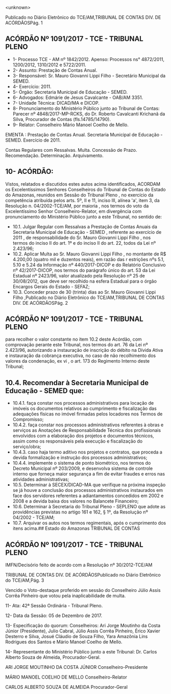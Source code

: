 &lt;unknown&gt;

Publicado  no  Diário Eletrônico do TCE/AM,TRIBUNAL DE CONTAS DIV. DE  ACÓRDÃOSPág. 1

## ACÓRDÃO Nº 1091/2017 - TCE - TRIBUNAL PLENO

- 1- Processo TCE - AM nº 1842/2012. Apenso: Processos ns° 4872/2011, 1200/2012, 1310/2012 e 5722/2011.
- 2- Assunto: Prestação de Contas Anual.
- 3- Responsável: Sr. Mauro Giovanni Lippi Filho - Secretário Municipal da SEMED.
- 4- Exercício: 2011.
- 5- Órgão: Secretaria Municipal de Educação - SEMED.
- 6- Advogados: Edmárie de Jesus Cavalcante - OAB/AM 3351.
- 7- Unidade Técnica: DICAD/MA e DICOP.
- 8- Pronunciamento  do Ministério  Público  junto  ao Tribunal  de Contas: Parecer  nº 4848/2017-MP-RCKS,  do  Dr.  Roberto  Cavalcanti  Krichanã  da  Silva,  Procurador  de Contas (fls.14785/14790).
- 9- Relator: Conselheiro Mário Manoel Coelho de Mello.

EMENTA :  Prestação  de  Contas  Anual.  Secretaria Municipal  de  Educação  -  SEMED.  Exercício  de 2011.

Contas Regulares com Ressalvas. Multa. Concessão de Prazo. Recomendação. Determinação. Arquivamento.

## 10-  ACÓRDÃO:

Vistos, relatados e discutidos estes autos acima identificados, ACORDAM os Excelentíssimos Senhores Conselheiros do Tribunal de Contas do Estado do Amazonas, reunidos em Sessão do Tribunal Pleno , no exercício da competência atribuída pelos arts. 5º,  II  e  11,  inciso  III,  alínea  'a',  item  3,  da  Resolução  n.  04/2002-TCE/AM, por maioria , nos termos do voto da Excelentíssimo Senhor Conselheiro-Relator, em divergência com pronunciamento do Ministério Público junto a este Tribunal, no sentido de:

- 10.1. Julgar Regular  com  Ressalvas a Prestação  de  Contas  Anuais  da Secretaria Municipal de Educação - SEMED , referente ao exercício de 2011 , de  responsabilidade  do Sr.  Mauro  Giovanni  Lippi  Filho , nos termos  do  inciso  II  do  art.  1º  e  do  inciso  II  do  art.  22,  todos  da  Lei  nº 2.423/96;
- 10.2. Aplicar Multa ao Sr. Mauro Giovanni Lippi Filho ,  no  montante  de R$ 4.200,00 (quatro mil e duzentos reais), em razão das r estrições nºs 5.1, 5.10 e 5.24 da Informação nº 440/2017-DICOP e do Relatório Conclusivo nº  42/2017-DICOP,  nos  termos  do  parágrafo  único  do  art.  53  da  Lei Estadual nº 2423/96, valor atualizado pela Resolução nº 25 de 30/08/2012,  que  deve  ser  recolhido  na  esfera  Estadual  para  o  órgão Encargos Gerais do Estado - SEFAZ;
- 10.3. Conceder prazo de 30 (trinta) dias ao Sr. Mauro Giovanni Lippi Filho ,Publicado  no  Diário Eletrônico do TCE/AM,TRIBUNAL DE CONTAS DIV. DE  ACÓRDÃOSPág. 2

## ACÓRDÃO Nº 1091/2017 - TCE - TRIBUNAL PLENO

para  recolher  o  valor  constante  no  item  10.2  deste Acórdão,  com comprovação  perante  este  Tribunal,  nos  termos  do  art.  76  da  Lei  nº 2.423/96, autorizando a instauração de inscrição do débito na Dívida Ativa e instauração da cobrança executiva, no caso de não recolhimento dos valores  da  condenação, ex  vi ,  o  art.  173  do  Regimento  Interno  deste Tribunal;

## 10.4. Recomendar à Secretaria Municipal de Educação - SEMED que:

- 10.4.1. faça  constar  nos  processos  administrativos  para  locação de  imóveis  os  documentos  relativos  ao  cumprimento  e fiscalização  das  adequações  físicas  no  imóvel  firmadas pelos locadores nos Termos de Compromisso;
- 10.4.2. faça  constar  nos  processos  administrativos  referentes  à obras e serviços as Anotações de Responsabilidade Técnica dos profissionais envolvidos com a elaboração dos projetos e documentos  técnicos,  assim  como  os  responsáveis  pela execução e fiscalização do serviço/obra;
- 10.4.3. caso  haja  termo  aditivo  nos  projetos  e  contratos,  que proceda  a  devida  formalização  e  instrução  dos  processos administrativos;
- 10.4.4. implemente o sistema de ponto biométrico, nos termos do Decreto  Municipal  nº  203/2009,  e  desenvolva  sistema  de controle interno que forneça maior segurança a fim de evitar fraudes e erros nas atividades administrativas;
- 10.5. Determinar à SECEX/DICAD-MA que verifique na próxima inspeção se já houve  a  conclusão  dos  processos  administrativos  instaurados  em  face dos servidores referentes a adiantamentos concedidos em 2002 e 2008 e a devida baixa dos valores no Balancete Financeiro;
- 10.6. Determinar à Secretaria do Tribunal Pleno  - SEPLENO que adote as providências previstas no artigo 161 e 162, § 1º, da Resolução nº 04/2002 - TCE/AM;
- 10.7. Arquivar os autos nos termos regimentais, após o cumprimento dos itens acima.## Estado do Amazonas TRIBUNAL DE CONTAS

## ACÓRDÃO Nº 1091/2017 - TCE - TRIBUNAL PLENO

IMFN/Decisório feito de acordo com a Resolução nº 30/2012-TCE/AM

TRIBUNAL DE CONTAS DIV. DE  ACÓRDÃOSPublicado  no  Diário Eletrônico do TCE/AM,Pág. 3

Vencido  o  Voto-destaque  proferido  em  sessão  do  Conselheiro  Júlio  Assis Corrêa Pinheiro que votou pela inaplicabilidade de multa.

11- Ata: 42ª Sessão Ordinária - Tribunal Pleno.

12- Data da Sessão: 05 de Dezembro de 2017.

13- Especificação  do  quorum: Conselheiros: Ari Jorge Moutinho  da  Costa  Júnior (Presidente), Julio Cabral, Júlio Assis Corrêa Pinheiro, Érico Xavier Desterro e Silva, Josué  Cláudio  de  Souza  Filho,  Yara  Amazônia  Lins  Rodrigues  dos  Santos  e  Mário Manoel Coelho de Mello.

14- Representante  do  Ministério  Público  junto  a  este  Tribunal: Dr. Carlos  Alberto Souza de Almeida, Procurador-Geral.

ARI JORGE MOUTINHO DA COSTA JÚNIOR Conselheiro-Presidente

MÁRIO MANOEL COELHO DE MELLO Conselheiro-Relator

CARLOS ALBERTO SOUZA DE ALMEIDA Procurador-Geral